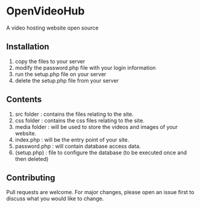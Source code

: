 # OpenVideoHub

A video hosting website open source

## Installation

1) copy the files to your server
2) modify the password.php file with your login information
3) run the setup.php file on your server
4) delete the setup.php file from your server

## Contents

1) src folder : contains the files relating to the site. 
2) css folder  : contains the css files relating to the site.
3) media folder : will be used to store the videos and images of your website.
4) index.php : will be the entry point of your site.
5) password.php : will contain database access data.
6) (setup.php) : file to configure the database (to be executed once and then deleted)

## Contributing

Pull requests are welcome. For major changes, please open an issue first
to discuss what you would like to change.
